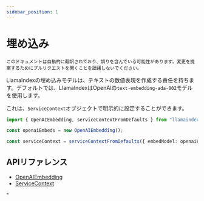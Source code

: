 ```yaml
---
sidebar_position: 1
---
```


# 埋め込み

`このドキュメントは自動的に翻訳されており、誤りを含んでいる可能性があります。変更を提案するためにプルリクエストを開くことを躊躇しないでください。`

LlamaIndexの埋め込みモデルは、テキストの数値表現を作成する責任を持ちます。デフォルトでは、LlamaIndexはOpenAIの`text-embedding-ada-002`モデルを使用します。

これは、`ServiceContext`オブジェクトで明示的に設定することができます。

```typescript
import { OpenAIEmbedding, serviceContextFromDefaults } from "llamaindex";

const openaiEmbeds = new OpenAIEmbedding();

const serviceContext = serviceContextFromDefaults({ embedModel: openaiEmbeds });
```

## APIリファレンス

- [OpenAIEmbedding](../../api/classes/OpenAIEmbedding.md)
- [ServiceContext](../../api/interfaces/ServiceContext.md)

"
